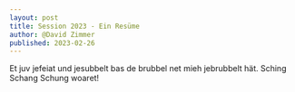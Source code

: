 ```yaml
---
layout: post
title: Session 2023 - Ein Resüme
author: @David Zimmer
published: 2023-02-26
---
```


Et juv jefeiat und jesubbelt bas de brubbel net mieh jebrubbelt hät. Sching Schang Schung woaret!

